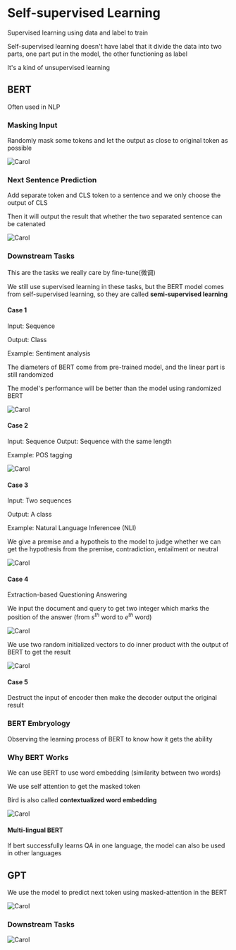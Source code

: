 # Self-supervised Learning

Supervised learning using data and label to train

Self-supervised learning doesn't have label that it divide the data into two parts, one part put in the model, the other functioning as label

It's a kind of unsupervised learning

## BERT

Often used in NLP

### Masking Input

Randomly mask some tokens and let the output as close to original token as possible

![Carol](Masking_Input.png)

### Next Sentence Prediction

Add separate token and CLS token to a sentence and we only choose the output of CLS

Then it will output the result that whether the two separated sentence can be catenated

![Carol](NSP.png)

### Downstream Tasks

This are the tasks we really care by fine-tune(微调)

We still use supervised learning in these tasks, but the BERT model comes from self-supervised learning, so they are called **semi-supervised learning**

#### Case 1

Input: Sequence

Output: Class

Example: Sentiment analysis

The diameters of BERT come from pre-trained model, and the linear part is still randomized

The model's performance will be better than the model using randomized BERT

![Carol](Sentiment.png)

#### Case 2

Input: Sequence
Output: Sequence with the same length

Example: POS tagging

![Carol](POS.png)

#### Case 3

Input: Two sequences

Output: A class

Example: Natural Language Inferencee (NLI)

We give a premise and a hypotheis to the model to judge whether we can get the hypothesis from the premise, contradiction, entailment or neutral

![Carol](NLI.png)

#### Case 4

Extraction-based Questioning Answering

We input the document and query to get two integer which marks the position of the answer (from $s^{th}$ word to $e^{th}$ word)

![Carol](QA.png)

We use two random initialized vectors to do inner product with the output of BERT to get the result

![Carol](QA_BERT.png)

#### Case 5

Destruct the input of encoder then make the decoder output the original result

### BERT Embryology

Observing the learning process of BERT to know how it gets the ability

### Why BERT Works

We can use BERT to use word embedding (similarity between two words)

We use self attention to get the masked token

Bird is also called **contextualized word embedding**

![Carol](Word.png)

#### Multi-lingual BERT

If bert successfully learns QA in one language, the model can also be used in other languages

## GPT

We use the model to predict next token using masked-attention in the BERT

![Carol](GPT.png)

### Downstream Tasks

![Carol](Shot.png)

 